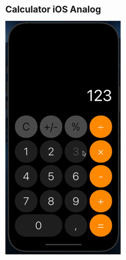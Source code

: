 # Calculator iOS Analog
<img src="https://github.com/efreet666/Calculator/blob/main/Screen%20Recording%202022-05-14%20at%2001.11.42.gif" width="360" height="730"/>
